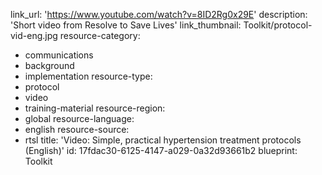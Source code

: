 link_url: 'https://www.youtube.com/watch?v=8ID2Rg0x29E'
description: 'Short video from Resolve to Save Lives'
link_thumbnail: Toolkit/protocol-vid-eng.jpg
resource-category:
  - communications
  - background
  - implementation
resource-type:
  - protocol
  - video
  - training-material
resource-region:
  - global
resource-language:
  - english
resource-source:
  - rtsl
title: 'Video: Simple, practical hypertension treatment protocols (English)'
id: 17fdac30-6125-4147-a029-0a32d93661b2
blueprint: Toolkit
